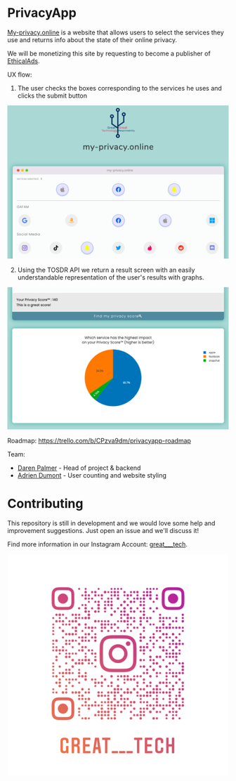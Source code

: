 # PrivacyApp
[My-privacy.online](https://www.my-privacy.online/) is a website that allows users to select the services they use and returns info about the state of their online privacy.

We will be monetizing this site by requesting to become a publisher of [EthicalAds](https://www.ethicalads.io/publishers/).

UX flow: 
1. The user checks the boxes corresponding to the services he uses and clicks the submit button

![showcase image of the website](./img/readme_img/showcase.png)

2. Using the TOSDR API we return a result screen with an easily understandable representation of the user's results with graphs.

![showcase image of the website](./img/readme_img/results.png)

Roadmap: https://trello.com/b/CPzva9dm/privacyapp-roadmap

Team:
* [Daren Palmer](https://colleserre.github.io) - Head of project & backend
* [Adrien Dumont](https://neurones.dev) - User counting and website styling

# Contributing

This repository is still in development and we would love some help and improvement suggestions. Just open an issue and we'll discuss it!

Find more information in our Instagram Account: [great___tech](https://www.instagram.com/great___tech/).

![Instagram Account Nametag](./img/readme_img/nametag.png)
